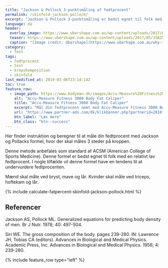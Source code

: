 ```yaml
---
title: "Jackson & Pollock 3-punktsmåling af fedtprocent"
permalink: /skinfold-jackson-pollock/
excerpt: "Jackson & Pollock 3-punktsmåling er bedst egnet til folk med en relativt lav fedtprocent. Vores erfaringer siger, at disse formler har en tendens til at give for lave fedtprocenter, men dette er individuelt og afhængigt af hvorledes ens fedtfordeling er. Der findes også en udgave, hvor man måler 7 punkter og umiddelbart skulle man tro, at 7-punktsmålingen er bedre end 3-punkts målingen, men faktisk giver de næsten altid samme resultat, hvorfor vi kun anvender 3-punktsmålingen her."
language: da
header:
  overlay_image: https://www.ubershape.com.au/wp-content/uploads/2017/05/35A2528-1024x683.jpg
  teaser: https://www.ubershape.com.au/wp-content/uploads/2017/05/35A2528-1024x683.jpg
  caption: "[Image credit: Ubershape](https://www.uberhape.com.au/why-i-use-metabolic-analytics-with-my-clients/)"
category:
  - Test
tags:
  - fedtprocent
  - test
  - kropskomposition
  - skinfold
last_modified_at: 2019-03-06T23:14:14Z
toc: true
feature_row:
  - image_path: https://www.bodyman.dk/images/Accu-Measure%20Fitness%203000%20Body%20Fat%20Caliper1-p.jpg
    alt: "Accu-Measure Fitness 3000 Body Fat Caliper"
    title: "Accu-Measure Fitness 3000 Body Fat Caliper"
    excerpt: "Mål din fedtprocent nemt med Accu-Measure Fitness 3000 Body Fat Caliper. Fedttangen bliver brugt af mange amerikanske personlige trænere på grund af dens præcise målinger. Du kan både bruge den hjemme eller have den med på farten."
    url: "https://www.partner-ads.com/dk/klikbanner.php?partnerid=28187&bannerid=20604&htmlurl=https://www.bodyman.dk/shop/accu-measure-fitness-54935p.html"
    btn_label: "Læs mere"
    btn_class: "btn--success"
---
```


Her finder instruktion og beregner til at måle din fedtprocent med Jackson og Pollacks formel, hvor der skal måles 3 steder på kroppen.

Denne metode anbefales som standard af ACSM (American College of Sports Medicine). Denne formel er bedst egnet til folk med en relativt lav fedtprocent. I nogle tilfælde vil denne formel have en tendens til at undervurdere fedtprocenten.

Mænd skal måle ved bryst, mave og lår. Kvinder skal måle ved triceps, hoftekam og lår.

{% include calculate-fatpercent-skinfold-jackson-pollock.html %}

## Referencer

Jackson AS, Pollock ML. Generalized equations for predicting body density of men. Br J Nutr. 1978; 40: 497-504.

Siri WE. The gross composition of the body. pages 239-280. IN: Lawrence JH, Tobias CA (editors). Advances in Biological and Medical Physics. Academic Press, Inc. Advances in Biological and Medical Physics. 1956; 4: 239-280.

{% include feature_row type="left" %}
